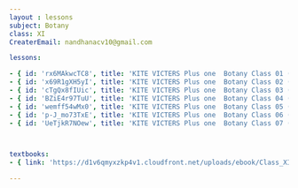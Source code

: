 ```yaml
--- 
layout : lessons 
subject: Botany
class: XI
CreaterEmail: nandhanacv10@gmail.com

lessons: 

- { id: 'rx6MAkwcTC8', title: 'KITE VICTERS Plus one  Botany Class 01 (First Bell-ഫസ്റ്റ് ബെല്‍)' }
- { id: 'x69R1gXH5yI', title: 'KITE VICTERS Plus one  Botany Class 02 (First Bell-ഫസ്റ്റ് ബെല്‍)' }
- { id: 'cTgQx8fIUic', title: 'KITE VICTERS Plus one  Botany Class 03 (First Bell-ഫസ്റ്റ് ബെല്‍)' }
- { id: 'BZiE4r97TuU', title: 'KITE VICTERS Plus one  Botany Class 04 (First Bell-ഫസ്റ്റ് ബെല്‍)' }
- { id: 'wemff54wMx0', title: 'KITE VICTERS Plus one  Botany Class 05 (First Bell-ഫസ്റ്റ് ബെല്‍)' }
- { id: 'p-J_mo73TxE', title: 'KITE VICTERS Plus one  Botany Class 06 (First Bell-ഫസ്റ്റ് ബെല്‍)' }
- { id: 'UeTjkR7NOew', title: 'KITE VICTERS Plus one  Botany Class 07 (First Bell-ഫസ്റ്റ് ബെല്‍)' }



textbooks:
- { link: 'https://d1v6qmyxzkp4v1.cloudfront.net/uploads/ebook/Class_XI/Biology/Biology.pdf', title: 'Botany Part -1' , medium: 'English' }

---
```

